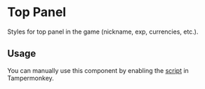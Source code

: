 # Top Panel

Styles for top panel in the game (nickname, exp, currencies, etc.).

## Usage

You can manually use this component by enabling the [script](https://raw.githubusercontent.com/Neutrxl/Themed/main/src/General/TopPanel/TopPanel.user.js) in Tampermonkey.